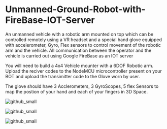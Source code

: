 # Unmanned-Ground-Robot-with-FireBase-IOT-Server
An unmanned vehicle with a robotic arm mounted on top which can be controlled remotely using a VR headset and a special hand glove equipped with accelerometer, Gyro, Flex sensors to control movement of the robotic arm and the vehicle. All communication between the operator and the vehicle is carried out using Google FireBase as an IOT server 

You will need to build a 4x4 Vehicle mounter with a 6DOF Robotic arm.
Upload the reciver codes to the NodeMCU microcontroller present on your BOT
and upload the transimitter code to the Glove worn by user.

The glove should have 3 Acclerometers, 3 GyroScopes, 5 flex Sensors to map the postion of your hand and each of your fingers in 3D Space. 

![github_small](https://user-images.githubusercontent.com/57896989/79527729-f9500c80-8085-11ea-8615-317969ccb403.jpg)

![github_small](https://user-images.githubusercontent.com/57896989/79527741-fead5700-8085-11ea-80a6-3658a57def58.jpg)

![github_small](https://user-images.githubusercontent.com/57896989/79527748-010fb100-8086-11ea-8ce0-610e509f663e.jpg)
